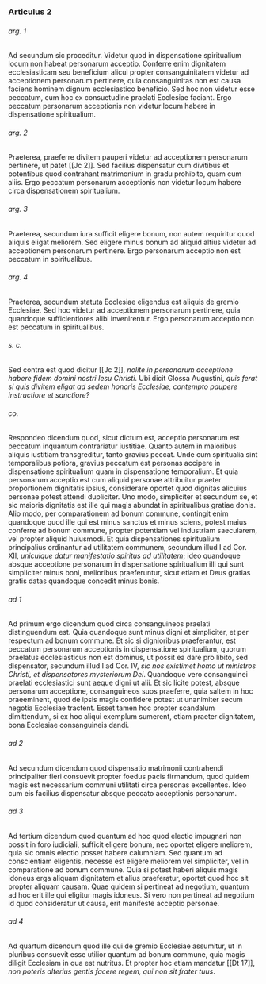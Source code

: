 ### Articulus 2

###### arg. 1
Ad secundum sic proceditur. Videtur quod in dispensatione spiritualium locum non habeat personarum acceptio. Conferre enim dignitatem ecclesiasticam seu beneficium alicui propter consanguinitatem videtur ad acceptionem personarum pertinere, quia consanguinitas non est causa faciens hominem dignum ecclesiastico beneficio. Sed hoc non videtur esse peccatum, cum hoc ex consuetudine praelati Ecclesiae faciant. Ergo peccatum personarum acceptionis non videtur locum habere in dispensatione spiritualium.

###### arg. 2
Praeterea, praeferre divitem pauperi videtur ad acceptionem personarum pertinere, ut patet [[Jc 2]]. Sed facilius dispensatur cum divitibus et potentibus quod contrahant matrimonium in gradu prohibito, quam cum aliis. Ergo peccatum personarum acceptionis non videtur locum habere circa dispensationem spiritualium.

###### arg. 3
Praeterea, secundum iura sufficit eligere bonum, non autem requiritur quod aliquis eligat meliorem. Sed eligere minus bonum ad aliquid altius videtur ad acceptionem personarum pertinere. Ergo personarum acceptio non est peccatum in spiritualibus.

###### arg. 4
Praeterea, secundum statuta Ecclesiae eligendus est aliquis de gremio Ecclesiae. Sed hoc videtur ad acceptionem personarum pertinere, quia quandoque sufficientiores alibi invenirentur. Ergo personarum acceptio non est peccatum in spiritualibus.

###### s. c.
Sed contra est quod dicitur [[Jc 2]], *nolite in personarum acceptione habere fidem domini nostri Iesu Christi*. Ubi dicit Glossa Augustini, *quis ferat si quis divitem eligat ad sedem honoris Ecclesiae, contempto paupere instructiore et sanctiore?*

###### co.
Respondeo dicendum quod, sicut dictum est, acceptio personarum est peccatum inquantum contrariatur iustitiae. Quanto autem in maioribus aliquis iustitiam transgreditur, tanto gravius peccat. Unde cum spiritualia sint temporalibus potiora, gravius peccatum est personas accipere in dispensatione spiritualium quam in dispensatione temporalium. Et quia personarum acceptio est cum aliquid personae attribuitur praeter proportionem dignitatis ipsius, considerare oportet quod dignitas alicuius personae potest attendi dupliciter. Uno modo, simpliciter et secundum se, et sic maioris dignitatis est ille qui magis abundat in spiritualibus gratiae donis. Alio modo, per comparationem ad bonum commune, contingit enim quandoque quod ille qui est minus sanctus et minus sciens, potest maius conferre ad bonum commune, propter potentiam vel industriam saecularem, vel propter aliquid huiusmodi. Et quia dispensationes spiritualium principalius ordinantur ad utilitatem communem, secundum illud I ad Cor. XII, *unicuique datur manifestatio spiritus ad utilitatem*; ideo quandoque absque acceptione personarum in dispensatione spiritualium illi qui sunt simpliciter minus boni, melioribus praeferuntur, sicut etiam et Deus gratias gratis datas quandoque concedit minus bonis.

###### ad 1
Ad primum ergo dicendum quod circa consanguineos praelati distinguendum est. Quia quandoque sunt minus digni et simpliciter, et per respectum ad bonum commune. Et sic si dignioribus praeferantur, est peccatum personarum acceptionis in dispensatione spiritualium, quorum praelatus ecclesiasticus non est dominus, ut possit ea dare pro libito, sed dispensator, secundum illud I ad Cor. IV, *sic nos existimet homo ut ministros Christi, et dispensatores mysteriorum Dei*. Quandoque vero consanguinei praelati ecclesiastici sunt aeque digni ut alii. Et sic licite potest, absque personarum acceptione, consanguineos suos praeferre, quia saltem in hoc praeeminent, quod de ipsis magis confidere potest ut unanimiter secum negotia Ecclesiae tractent. Esset tamen hoc propter scandalum dimittendum, si ex hoc aliqui exemplum sumerent, etiam praeter dignitatem, bona Ecclesiae consanguineis dandi.

###### ad 2
Ad secundum dicendum quod dispensatio matrimonii contrahendi principaliter fieri consuevit propter foedus pacis firmandum, quod quidem magis est necessarium communi utilitati circa personas excellentes. Ideo cum eis facilius dispensatur absque peccato acceptionis personarum.

###### ad 3
Ad tertium dicendum quod quantum ad hoc quod electio impugnari non possit in foro iudiciali, sufficit eligere bonum, nec oportet eligere meliorem, quia sic omnis electio posset habere calumniam. Sed quantum ad conscientiam eligentis, necesse est eligere meliorem vel simpliciter, vel in comparatione ad bonum commune. Quia si potest haberi aliquis magis idoneus erga aliquam dignitatem et alius praeferatur, oportet quod hoc sit propter aliquam causam. Quae quidem si pertineat ad negotium, quantum ad hoc erit ille qui eligitur magis idoneus. Si vero non pertineat ad negotium id quod consideratur ut causa, erit manifeste acceptio personae.

###### ad 4
Ad quartum dicendum quod ille qui de gremio Ecclesiae assumitur, ut in pluribus consuevit esse utilior quantum ad bonum commune, quia magis diligit Ecclesiam in qua est nutritus. Et propter hoc etiam mandatur [[Dt 17]], *non poteris alterius gentis facere regem, qui non sit frater tuus*.

